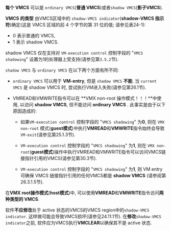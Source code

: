 
**每个 VMCS** 可以是 `ordinary VMCS`(**普通 VMCS**)或者`shadow VMCS`(**影子VMCS**).

**VMCS 的类型** 由VMCS区域中的 `shadow-VMCS indicator`(**shadow-VMCS 指示符**)确定(这是 VMCS 区域的前 4 个字节的第 31 位的值; 请参见表24-1):

* 0 表示普通的 VMCS,
* 1 表示 shadow VMCS.

shadow VMCS 仅在支持对 `VM-execution control` 控制字段的 "`VMCS shadowing`" 设置为1的处理器上受支持(请参见第`3.5.2`节).

`shadow VMCS` 与 `ordinary VMCS` 在以下两个方面有所不同:

* `ordinary VMCS` 可以用于 **VM-entry**, 但是 `shadow VMCS` **不能**. 当 `current VMCS` 是 shadow VMCS 时, 尝试执行VM进入失败(请参见第26.1节).

* VMREAD和VMWRITE指令可以在 **VMX non-root 操作模式！！！**中使用, 以访问 **shadow VMCS**, 但不能访问  **ordinary VMCS** . 此事实是由于以下原因造成的:

    * 如果`VM-execution control` 控制字段的 "`VMCS shadowing`" 为**0**, 则在 `VMX non-root` 模式(**guest模式**)中执行**VMREAD**和**VMWRITE**指令始终会导致`VM-exit`(请参见第25.1.3节).

    * `VM-execution control` 控制字段的 "`VMCS shadowing`" 为**1**, 则在 `VMX non-root`(**guest模式**)操作中执行VMREAD和VMWRITE指令可以访问VMCS链接指针引用的VMCS(请参见第30.3节).

    * `VM-execution control` 控制字段的 "`VMCS shadowing`" 为**1**, 则 VM entry 可确保 VMCS 链接指针引用的任何VMCS都是 **shadow VMCS** (请参阅第26.3.1.5节).

在**VMX root操作模式**(**host模式**)中, 可以使用**VMREAD**和**VMWRITE**指令访问**两种类型的 VMCS**.

软件**不应修改**处于 active 状态的VMCS的VMCS region中的`shadow-VMCS indicator`. 这样做可能会导致VMCS损坏(请参见24.11.1节). 在**修改**`shadow-VMCS indicator`之前, 软件应为VMCS执行**VMCLEAR**以确保其不是 active 状态.

